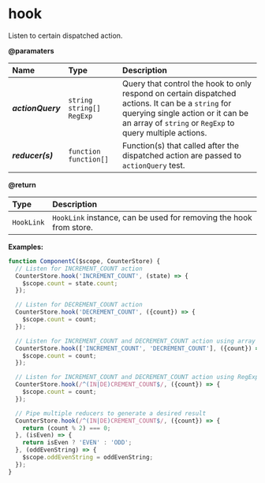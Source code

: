 # hook

Listen to certain dispatched action.

**@paramaters**

| Name | Type | Description |
| :--- | :--- | :--- |
| _**actionQuery**_ | `string`  `string[]` `RegExp` | Query that control the hook to only respond on certain dispatched actions. It can be a `string` for querying single action or it can be an array of `string` or `RegExp` to query multiple actions. |
| _**reducer\(s\)**_ | `function` `function[]` | Function\(s\) that called after the dispatched action are passed to `actionQuery` test. |

**@return**

| Type | Description |
| :--- | :--- |
| `HookLink` | `HookLink` instance, can be used for removing the hook from store. |

**Examples:**

```javascript
function ComponentC($scope, CounterStore) {
  // Listen for INCREMENT_COUNT action
  CounterStore.hook('INCREMENT_COUNT', (state) => {
    $scope.count = state.count;
  });

  // Listen for DECREMENT_COUNT action
  CounterStore.hook('DECREMENT_COUNT', ({count}) => {
    $scope.count = count;
  });

  // Listen for INCREMENT_COUNT and DECREMENT_COUNT action using array
  CounterStore.hook(['INCREMENT_COUNT', 'DECREMENT_COUNT'], ({count}) => {
    $scope.count = count;
  });

  // Listen for INCREMENT_COUNT and DECREMENT_COUNT action using RegExp
  CounterStore.hook(/^(IN|DE)CREMENT_COUNT$/, ({count}) => {
    $scope.count = count;
  });

  // Pipe multiple reducers to generate a desired result
  CounterStore.hook(/^(IN|DE)CREMENT_COUNT$/, ({count}) => {
    return (count % 2) === 0;
  }, (isEven) => {
    return isEven ? 'EVEN' : 'ODD';
  }, (oddEvenString) => {
    $scope.oddEvenString = oddEvenString;
  });
}
```




